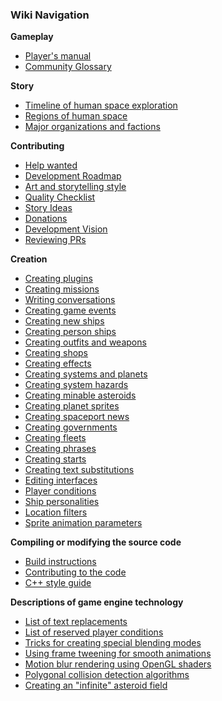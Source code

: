 ### Wiki Navigation
**Gameplay**

* [Player's manual](PlayersManual)
* [Community Glossary](Glossary)

**Story**

* [Timeline of human space exploration](HistoricalTimeline)
* [Regions of human space](HumanSpace)
* [Major organizations and factions](MajorOrganizations)

**Contributing**

* [Help wanted](HelpWanted)
* [Development Roadmap](DevelopmentRoadmap)
* [Art and storytelling style](StyleGoals)
* [Quality Checklist](QualityChecklist)
* [Story Ideas](StoryIdeas)
* [Donations](Donations)
* [Development Vision](https://github.com/endless-sky/endless-sky/wiki/Endless-Sky's-Vision)
* [Reviewing PRs](ReviewingPRs)

**Creation**

* [Creating plugins](CreatingPlugins)
* [Creating missions](CreatingMissions)
* [Writing conversations](WritingConversations)
* [Creating game events](CreatingEvents)
* [Creating new ships](CreatingShips)
* [Creating person ships](CreatingPersons)
* [Creating outfits and weapons](CreatingOutfits)
* [Creating shops](Creating-Shops)
* [Creating effects](CreatingEffects)
* [Creating systems and planets](MapData)
* [Creating system hazards](CreatingHazards)
* [Creating minable asteroids](CreatingMinables)
* [Creating planet sprites](PlanetSprites)
* [Creating spaceport news](CreatingNews)
* [Creating governments](CreatingGovernments)
* [Creating fleets](CreatingFleets)
* [Creating phrases](CreatingPhrases)
* [Creating starts](Creating-Starts)
* [Creating text substitutions](CreatingSubstitutions)
* [Editing interfaces](CreatingInterfaces)
* [Player conditions](Player-Conditions)
* [Ship personalities](ShipPersonalities)
* [Location filters](LocationFilters)
* [Sprite animation parameters](SpriteData)

**Compiling or modifying the source code**

* [Build instructions](https://github.com/endless-sky/endless-sky/blob/master/docs/readme-developer.md)
* [Contributing to the code](ContributingCode)
* [C++ style guide](https://endless-sky.github.io/styleguide/styleguide.xml)

**Descriptions of game engine technology**

* [List of text replacements](CreatingMissions#text-replacements)
* [List of reserved player conditions](Player-Conditions#reserved-conditions-autoconditions)
* [Tricks for creating special blending modes](BlendingModes)
* [Using frame tweening for smooth animations](AnimationTweening)
* [Motion blur rendering using OpenGL shaders](MotionBlur)
* [Polygonal collision detection algorithms](CollisionDetection)
* [Creating an "infinite" asteroid field](TiledAsteroids)

